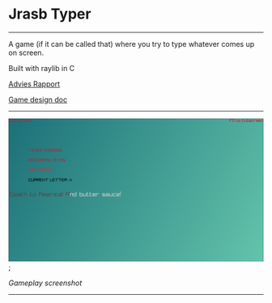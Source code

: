 # Jrasb Typer

---

A game (if it can be called that) where you try to type whatever comes up on 
screen.

Built with raylib in C

[Advies Rapport](https://github.com/jrasb/jrasb_typer/blob/main/Advies_Rapport.md)

[Game design doc](https://github.com/jrasb/jrasb_typer/blob/main/Game_Design.md)

---

![Gameplay Screenshot](./resources/screenshots/Screenshot%20at%202023-03-30%2000-25-00.png "Screenshot of a sentence being typed");

*Gameplay screenshot*

---